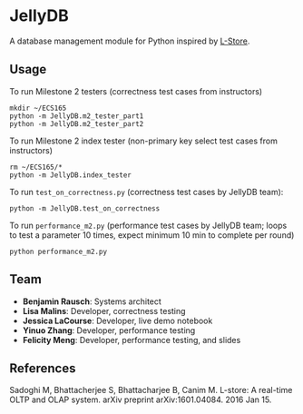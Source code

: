 # JellyDB
A database management module for Python inspired by [L-Store](https://www.researchgate.net/publication/324150481_L-Store_A_Real-time_OLTP_and_OLAP_System).

## Usage

To run Milestone 2 testers (correctness test cases from instructors)
```
mkdir ~/ECS165
python -m JellyDB.m2_tester_part1
python -m JellyDB.m2_tester_part2
```

To run Milestone 2 index tester (non-primary key select test cases from instructors)
```
rm ~/ECS165/*
python -m JellyDB.index_tester
```

To run `test_on_correctness.py` (correctness test cases by JellyDB team):
```
python -m JellyDB.test_on_correctness
```
To run `performance_m2.py` (performance test cases by JellyDB team; loops to test a parameter 10 times, expect minimum 10 min to complete per round)
```
python performance_m2.py
```

## Team
- __Benjamin Rausch__: Systems architect
- __Lisa Malins__: Developer, correctness testing
- __Jessica LaCourse__: Developer, live demo notebook
- __Yinuo Zhang__: Developer, performance testing
- __Felicity Meng__: Developer, performance testing, and slides

## References
Sadoghi M, Bhattacherjee S, Bhattacharjee B, Canim M. L-store: A real-time OLTP and OLAP system. arXiv preprint arXiv:1601.04084. 2016 Jan 15.
